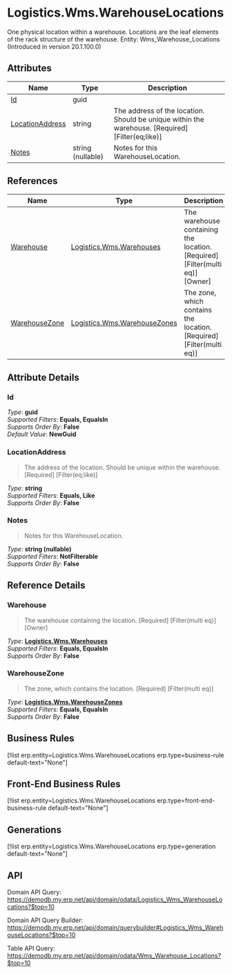 # Logistics.Wms.WarehouseLocations

One physical location within a warehouse. Locations are the leaf elements of the rack structure of the warehouse. Entity: Wms_Warehouse_Locations (Introduced in version 20.1.100.0)

## Attributes

| Name | Type | Description |
| ---- | ---- | --- |
| [Id](Logistics.Wms.WarehouseLocations.md#Id) | guid |  
| [LocationAddress](Logistics.Wms.WarehouseLocations.md#LocationAddress) | string | The address of the location. Should be unique within the warehouse. [Required] [Filter(eq;like)] 
| [Notes](Logistics.Wms.WarehouseLocations.md#Notes) | string (nullable) | Notes for this WarehouseLocation. 

## References

| Name | Type | Description |
| ---- | ---- | --- |
| [Warehouse](Logistics.Wms.WarehouseLocations.md#Warehouse) | [Logistics.Wms.Warehouses](Logistics.Wms.Warehouses.md) | The warehouse containing the location. [Required] [Filter(multi eq)] [Owner] |
| [WarehouseZone](Logistics.Wms.WarehouseLocations.md#WarehouseZone) | [Logistics.Wms.WarehouseZones](Logistics.Wms.WarehouseZones.md) | The zone, which contains the location. [Required] [Filter(multi eq)] |


## Attribute Details

### Id

_Type_: **guid**  
_Supported Filters_: **Equals, EqualsIn**  
_Supports Order By_: **False**  
_Default Value_: **NewGuid**  

### LocationAddress

> The address of the location. Should be unique within the warehouse. [Required] [Filter(eq;like)]

_Type_: **string**  
_Supported Filters_: **Equals, Like**  
_Supports Order By_: **False**  

### Notes

> Notes for this WarehouseLocation.

_Type_: **string (nullable)**  
_Supported Filters_: **NotFilterable**  
_Supports Order By_: **False**  


## Reference Details

### Warehouse

> The warehouse containing the location. [Required] [Filter(multi eq)] [Owner]

_Type_: **[Logistics.Wms.Warehouses](Logistics.Wms.Warehouses.md)**  
_Supported Filters_: **Equals, EqualsIn**  
_Supports Order By_: **False**  

### WarehouseZone

> The zone, which contains the location. [Required] [Filter(multi eq)]

_Type_: **[Logistics.Wms.WarehouseZones](Logistics.Wms.WarehouseZones.md)**  
_Supported Filters_: **Equals, EqualsIn**  
_Supports Order By_: **False**  



## Business Rules

[!list erp.entity=Logistics.Wms.WarehouseLocations erp.type=business-rule default-text="None"]

## Front-End Business Rules

[!list erp.entity=Logistics.Wms.WarehouseLocations erp.type=front-end-business-rule default-text="None"]

## Generations

[!list erp.entity=Logistics.Wms.WarehouseLocations erp.type=generation default-text="None"]

## API

Domain API Query:
<https://demodb.my.erp.net/api/domain/odata/Logistics_Wms_WarehouseLocations?$top=10>

Domain API Query Builder:
<https://demodb.my.erp.net/api/domain/querybuilder#Logistics_Wms_WarehouseLocations?$top=10>

Table API Query:
<https://demodb.my.erp.net/api/domain/odata/Wms_Warehouse_Locations?$top=10>

